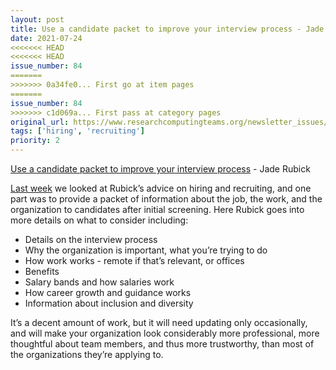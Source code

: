 ```yaml
---
layout: post
title: Use a candidate packet to improve your interview process - Jade Rubick
date: 2021-07-24
<<<<<<< HEAD
<<<<<<< HEAD
issue_number: 84
=======
>>>>>>> 0a34fe0... First go at item pages
=======
issue_number: 84
>>>>>>> c1d069a... First pass at category pages
original_url: https://www.researchcomputingteams.org/newsletter_issues/0084
tags: ['hiring', 'recruiting']
priority: 2
---
```


<!-- markdownlint-disable MD033 -->
<!-- markdownlint-disable MD041 -->
<!-- markdownlint-disable MD049 -->

[Use a candidate packet to improve your interview process](https://www.rubick.com/candidate-packet-for-interviews/) - Jade Rubick

[Last week](https://newsletter.researchcomputingteams.org/archive/research-computing-teams-link-roundup-16-july-2021/) we looked at Rubick’s advice on hiring and recruiting, and one part was to provide a packet of information about the job, the work, and the organization to candidates after initial screening.  Here Rubick goes into more details on what to consider including:

- Details on the interview process
- Why the organization is important, what you’re trying to do
- How work works - remote if that’s relevant, or offices
- Benefits
- Salary bands and how salaries work
- How career growth and guidance works
- Information about inclusion and diversity

It’s a decent amount of work, but it will need updating only occasionally, and will make your organization look considerably more professional, more thoughtful about team members, and thus more trustworthy, than most of the organizations they’re applying to.